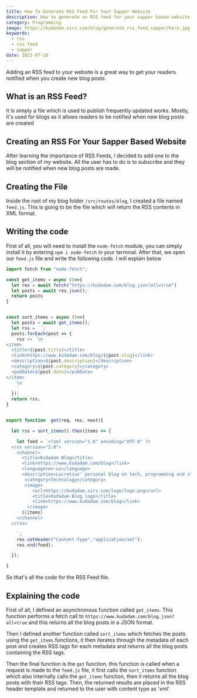 ```yaml
---
title: How To Generate RSS Feed For Your Sapper Website
description: How to generate an RSS feed for your sapper based website using javascript
category: Programming
image: https://kudadam.sirv.com/blog/generate_rss_feed_sapper/hero.jpg
keywords: 
  - rss
  - rss feed
  - sapper
date: 2021-07-18
---
```


<p class="intro">
  Adding an RSS feed to your website is a great way to get your readers notified when you create new blog posts.
</p>

## What is an RSS Feed?

It is simply a file which is used to publish frequently updated works. Mostly, it's used for blogs as it allows readers to be notified when new blog posts are created

## Creating an RSS For Your Sapper Based Website

After learning the importance of RSS Feeds, I decided to add one to the blog section of my website. All the user has to do is to subscribe and they will be notified when new blog posts are made.

## Creating the File

Inside the root of my blog folder `/src/routes/blog`, I created a file named `feed.js`. This is going to be the file which will return the RSS contents in XML format.

## Writing the code

First of all, you will need to install the `node-fetch` module, you can simply install it by entering `npm i node-fetch` in your terminal.
After that, we open our `feed.js` file and write the following  code. 
I will explain below

```js
import fetch from "node-fetch";

const get_items = async ()=>{
  let res = await fetch("https://kudadam.com/blog.json?all=true")
  let posts = await res.json();
  return posts
}


const sort_items = async ()=>{
  let posts = await get_items();
  let rss = ``;
  posts.forEach(post => {
    rss += `\n
<item>
  <title>${post.title}</title>
  <link>https://www.kudadam.com/blog/${post.slug}</link>
  <description>${post.description}</description>
  <category>${post.category}</category>
  <pubDate>${post.date}</pubDate>
</item>
    \n
    `
  });
  return rss;
}


export function  get(req, res, next){

  let rss = sort_items().then(items => {

    let feed = `<?xml version="1.0" encoding="UTF-8" ?>
  <rss version="2.0">
    <channel>
      <title>Kudadam Blog</title>
      <link>https://www.kudadam.com/blog</link>
      <language>en-us</language>
      <description>Lucretius' personal blog on tech, programming and stuff</description>
       <category>Technology</category>
       <image>
          <url>https://kudadam.sirv.com/logo/logo.png</url>
          <title>Kudadam Blog logo</title>
          <link>https://www.kudadam.com/blog</link>
        </image>
      ${items}
    </channel>
  </rss>

    `;
    res.setHeader("Content-Type","application/xml");
    res.end(feed);

  });

}
```

So that's all the code for the RSS Feed file.

## Explaining the code

First of all, I defined an asynchronous function called `get_items`. This function performs a fetch call to `https://www.kudadam.com/blog.json?all=true` and this returns all the blog posts in a JSON format. 

Then I defined another function called `sort_items` which fetches the posts using the `get_items` functions, it then iterates through the metadata of each post and creates RSS tags for each metadata and returns all the blog posts containing the RSS tags.

Then the final function is the `get` function, this function is called when a request is made to the `feed.js` file, it first calls the `sort_items` function which also internally calls the `get_items` function, then it returns all the blog posts with their RSS tags.
Then, the returned results are placed in the RSS header template and returned to the user with content type as 'xml'.